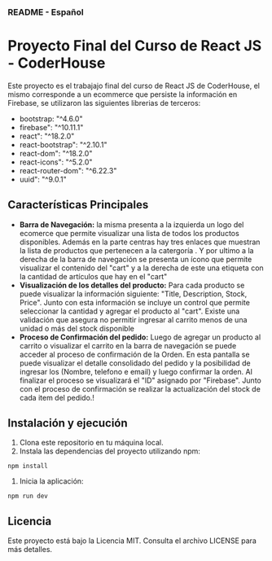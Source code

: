 ### README - Español

# Proyecto Final del Curso de React JS - CoderHouse

Este proyecto es el trabajajo final del curso de React JS de CoderHouse, el mismo corresponde a un ecommerce que persiste la información en Firebase, se utilizaron las siguientes librerias de terceros:

- bootstrap: "^4.6.0"
- firebase": "^10.11.1"
- react": "^18.2.0"
- react-bootstrap": "^2.10.1"
- react-dom": "^18.2.0"
- react-icons": "^5.2.0"
- react-router-dom": "^6.22.3"
- uuid": "^9.0.1"

## Características Principales

- **Barra de Navegación:** la misma presenta a la izquierda un logo del ecomerce que permite visualizar una lista de todos los productos disponibles. Además en la parte centras hay tres enlaces que muestran la lista de productos que pertenecen a la catergoría . Y por ultimo a la derecha de la barra de navegación se presenta un ícono que permite visualizar el contenido del "cart" y a la derecha de este una etiqueta con la cantidad de artículos que hay en el "cart"
- **Visualización de los detalles del producto:** Para cada producto se puede visualizar la información siguiente: "Title, Description, Stock, Price". Junto con esta información se incluye un control que permite seleccionar la cantidad y agregar el producto al "cart". Existe una validación que asegura no permitir ingresar al carrito menos de una unidad o más del stock disponible
- **Proceso de Confirmación del pedido:** Luego de agregar un producto al carrito o visualizar el carrito en la barra de navegación se puede acceder al proceso de confirmación de la Orden. En esta pantalla se puede visualizar el detalle consolidado del pedido y la posibilidad de ingresar los (Nombre, telefono e email) y luego confirmar la orden. Al finalizar el proceso se visualizará el "ID" asignado por "Firebase". Junto con el proceso de confirmación se realizar la actualización del stock de cada item del pedido.!

## Instalación y ejecución

1.  Clona este repositorio en tu máquina local.
2.  Instala las dependencias del proyecto utilizando npm:

```
npm install
```

1.  Inicia la aplicación:

```
npm run dev
```

## Licencia

Este proyecto está bajo la Licencia MIT. Consulta el archivo LICENSE para más detalles.
